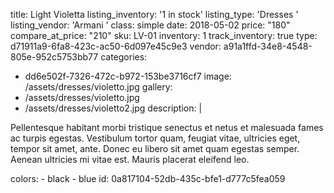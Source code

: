 title: Light Violetta
listing_inventory: '<span class="inventory-quantity">1</span> in stock'
listing_type: 'Dresses <a href="/cp/collections/entries/store_types/dresses" class="statamify-link"><span class="icon icon-forward"></span></a>'
listing_vendor: 'Armani <a href="/cp/collections/entries/store_vendors/armani" class="statamify-link"><span class="icon icon-forward"></span></a>'
class: simple
date: 2018-05-02
price: "180"
compare_at_price: "210"
sku: LV-01
inventory: 1
track_inventory: true
type: d71911a9-6fa8-423c-ac50-6d097e45c9e3
vendor: a91a1ffd-34e8-4548-805e-952c5753bb77
categories:
  - dd6e502f-7326-472c-b972-153be3716cf7
image: /assets/dresses/violetto.jpg
gallery:
  - /assets/dresses/violetto.jpg
  - /assets/dresses/violetto2.jpg
description: |
  <p>Pellentesque habitant morbi tristique senectus et netus et malesuada fames ac turpis egestas. Vestibulum tortor quam, feugiat vitae, ultricies eget, tempor sit amet, ante. Donec eu libero sit amet quam egestas semper. Aenean ultricies mi vitae est. Mauris placerat eleifend leo.
  </p>
colors:
  - black
  - blue
id: 0a817104-52db-435c-bfe1-d777c5fea059

